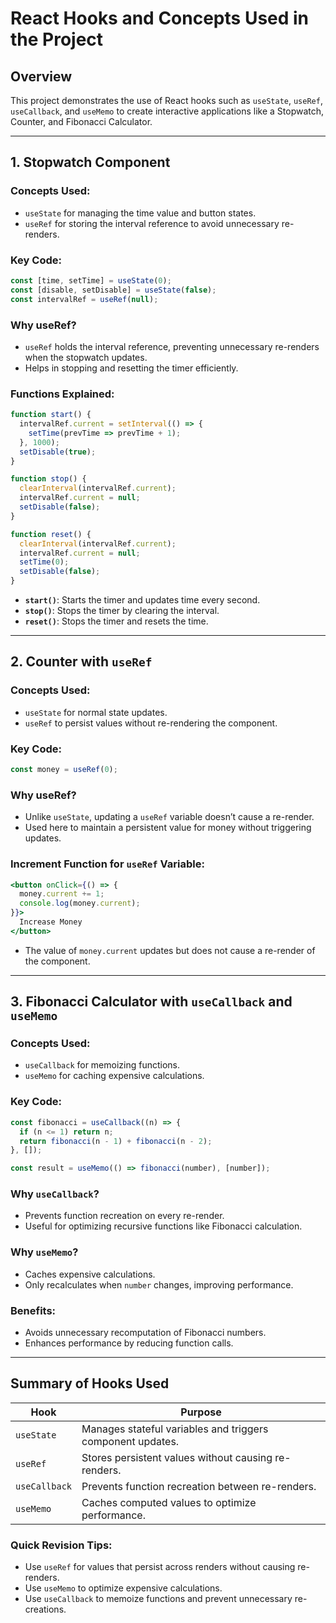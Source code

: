 # React Hooks and Concepts Used in the Project

## Overview
This project demonstrates the use of React hooks such as `useState`, `useRef`, `useCallback`, and `useMemo` to create interactive applications like a Stopwatch, Counter, and Fibonacci Calculator.

---

## 1. Stopwatch Component
### **Concepts Used:**
- `useState` for managing the time value and button states.
- `useRef` for storing the interval reference to avoid unnecessary re-renders.

### **Key Code:**
```jsx
const [time, setTime] = useState(0);
const [disable, setDisable] = useState(false);
const intervalRef = useRef(null);
```

### **Why useRef?**
- `useRef` holds the interval reference, preventing unnecessary re-renders when the stopwatch updates.
- Helps in stopping and resetting the timer efficiently.

### **Functions Explained:**
```jsx
function start() {
  intervalRef.current = setInterval(() => {
    setTime(prevTime => prevTime + 1);
  }, 1000);
  setDisable(true);
}

function stop() {
  clearInterval(intervalRef.current);
  intervalRef.current = null;
  setDisable(false);
}

function reset() {
  clearInterval(intervalRef.current);
  intervalRef.current = null;
  setTime(0);
  setDisable(false);
}
```

- **`start()`**: Starts the timer and updates time every second.
- **`stop()`**: Stops the timer by clearing the interval.
- **`reset()`**: Stops the timer and resets the time.

---

## 2. Counter with `useRef`
### **Concepts Used:**
- `useState` for normal state updates.
- `useRef` to persist values without re-rendering the component.

### **Key Code:**
```jsx
const money = useRef(0);
```

### **Why useRef?**
- Unlike `useState`, updating a `useRef` variable doesn’t cause a re-render.
- Used here to maintain a persistent value for money without triggering updates.

### **Increment Function for `useRef` Variable:**
```jsx
<button onClick={() => {
  money.current += 1;
  console.log(money.current);
}}>
  Increase Money
</button>
```
- The value of `money.current` updates but does not cause a re-render of the component.

---

## 3. Fibonacci Calculator with `useCallback` and `useMemo`
### **Concepts Used:**
- `useCallback` for memoizing functions.
- `useMemo` for caching expensive calculations.

### **Key Code:**
```jsx
const fibonacci = useCallback((n) => {
  if (n <= 1) return n;
  return fibonacci(n - 1) + fibonacci(n - 2);
}, []);

const result = useMemo(() => fibonacci(number), [number]);
```

### **Why `useCallback`?**
- Prevents function recreation on every re-render.
- Useful for optimizing recursive functions like Fibonacci calculation.

### **Why `useMemo`?**
- Caches expensive calculations.
- Only recalculates when `number` changes, improving performance.

### **Benefits:**
- Avoids unnecessary recomputation of Fibonacci numbers.
- Enhances performance by reducing function calls.

---

## **Summary of Hooks Used**
| Hook       | Purpose |
|------------|-----------------------------------------------------------|
| `useState` | Manages stateful variables and triggers component updates. |
| `useRef`   | Stores persistent values without causing re-renders. |
| `useCallback` | Prevents function recreation between re-renders. |
| `useMemo` | Caches computed values to optimize performance. |

### **Quick Revision Tips:**
- Use `useRef` for values that persist across renders without causing re-renders.
- Use `useMemo` to optimize expensive calculations.
- Use `useCallback` to memoize functions and prevent unnecessary re-creations.


